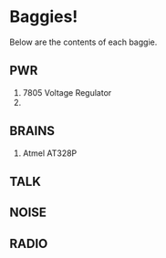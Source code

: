 # Baggies!

Below are the contents of each baggie.

## PWR

1. 7805 Voltage Regulator
2. 

## BRAINS

1. Atmel AT328P

## TALK

## NOISE

## RADIO

